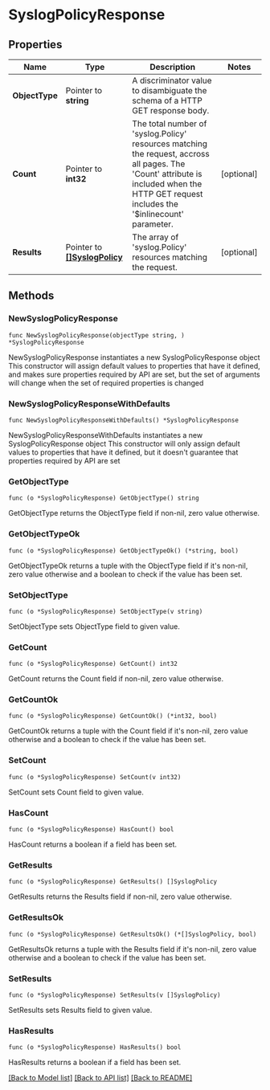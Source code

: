 # SyslogPolicyResponse

## Properties

Name | Type | Description | Notes
------------ | ------------- | ------------- | -------------
**ObjectType** | Pointer to **string** | A discriminator value to disambiguate the schema of a HTTP GET response body. | 
**Count** | Pointer to **int32** | The total number of &#39;syslog.Policy&#39; resources matching the request, accross all pages. The &#39;Count&#39; attribute is included when the HTTP GET request includes the &#39;$inlinecount&#39; parameter. | [optional] 
**Results** | Pointer to [**[]SyslogPolicy**](syslog.Policy.md) | The array of &#39;syslog.Policy&#39; resources matching the request. | [optional] 

## Methods

### NewSyslogPolicyResponse

`func NewSyslogPolicyResponse(objectType string, ) *SyslogPolicyResponse`

NewSyslogPolicyResponse instantiates a new SyslogPolicyResponse object
This constructor will assign default values to properties that have it defined,
and makes sure properties required by API are set, but the set of arguments
will change when the set of required properties is changed

### NewSyslogPolicyResponseWithDefaults

`func NewSyslogPolicyResponseWithDefaults() *SyslogPolicyResponse`

NewSyslogPolicyResponseWithDefaults instantiates a new SyslogPolicyResponse object
This constructor will only assign default values to properties that have it defined,
but it doesn't guarantee that properties required by API are set

### GetObjectType

`func (o *SyslogPolicyResponse) GetObjectType() string`

GetObjectType returns the ObjectType field if non-nil, zero value otherwise.

### GetObjectTypeOk

`func (o *SyslogPolicyResponse) GetObjectTypeOk() (*string, bool)`

GetObjectTypeOk returns a tuple with the ObjectType field if it's non-nil, zero value otherwise
and a boolean to check if the value has been set.

### SetObjectType

`func (o *SyslogPolicyResponse) SetObjectType(v string)`

SetObjectType sets ObjectType field to given value.


### GetCount

`func (o *SyslogPolicyResponse) GetCount() int32`

GetCount returns the Count field if non-nil, zero value otherwise.

### GetCountOk

`func (o *SyslogPolicyResponse) GetCountOk() (*int32, bool)`

GetCountOk returns a tuple with the Count field if it's non-nil, zero value otherwise
and a boolean to check if the value has been set.

### SetCount

`func (o *SyslogPolicyResponse) SetCount(v int32)`

SetCount sets Count field to given value.

### HasCount

`func (o *SyslogPolicyResponse) HasCount() bool`

HasCount returns a boolean if a field has been set.

### GetResults

`func (o *SyslogPolicyResponse) GetResults() []SyslogPolicy`

GetResults returns the Results field if non-nil, zero value otherwise.

### GetResultsOk

`func (o *SyslogPolicyResponse) GetResultsOk() (*[]SyslogPolicy, bool)`

GetResultsOk returns a tuple with the Results field if it's non-nil, zero value otherwise
and a boolean to check if the value has been set.

### SetResults

`func (o *SyslogPolicyResponse) SetResults(v []SyslogPolicy)`

SetResults sets Results field to given value.

### HasResults

`func (o *SyslogPolicyResponse) HasResults() bool`

HasResults returns a boolean if a field has been set.


[[Back to Model list]](../README.md#documentation-for-models) [[Back to API list]](../README.md#documentation-for-api-endpoints) [[Back to README]](../README.md)


